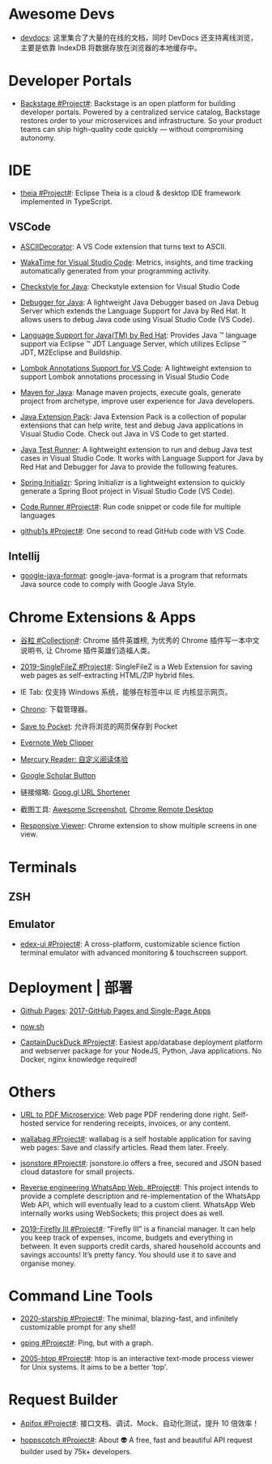 # Awesome Devs

- [devdocs](http://devdocs.io/): 这里集合了大量的在线的文档，同时 DevDocs 还支持离线浏览，主要是依靠 IndexDB 将数据存放在浏览器的本地缓存中。

# Developer Portals

- [Backstage #Project#](https://github.com/spotify/backstage#getting-started): Backstage is an open platform for building developer portals. Powered by a centralized service catalog, Backstage restores order to your microservices and infrastructure. So your product teams can ship high-quality code quickly — without compromising autonomy.

# IDE

- [theia #Project#](https://github.com/eclipse-theia/theia): Eclipse Theia is a cloud & desktop IDE framework implemented in TypeScript.

## VSCode

- [ASCIIDecorator](https://marketplace.visualstudio.com/items?itemName=helixquar.asciidecorator): A VS Code extension that turns text to ASCII.

- [WakaTime for Visual Studio Code](https://marketplace.visualstudio.com/items?itemName=WakaTime.vscode-wakatime): Metrics, insights, and time tracking automatically generated from your programming activity.

- [Checkstyle for Java](https://marketplace.visualstudio.com/items?itemName=shengchen.vscode-checkstyle): Checkstyle extension for Visual Studio Code

- [Debugger for Java](https://marketplace.visualstudio.com/items?itemName=vscjava.vscode-java-debug): A lightweight Java Debugger based on Java Debug Server which extends the Language Support for Java by Red Hat. It allows users to debug Java code using Visual Studio Code (VS Code).

- [Language Support for Java(TM) by Red Hat](https://marketplace.visualstudio.com/items?itemName=redhat.java): Provides Java ™ language support via Eclipse ™ JDT Language Server, which utilizes Eclipse ™ JDT, M2Eclipse and Buildship.

- [Lombok Annotations Support for VS Code](https://marketplace.visualstudio.com/items?itemName=GabrielBB.vscode-lombok): A lightweight extension to support Lombok annotations processing in Visual Studio Code

- [Maven for Java](https://marketplace.visualstudio.com/items?itemName=vscjava.vscode-maven): Manage maven projects, execute goals, generate project from archetype, improve user experience for Java developers.

- [Java Extension Pack](https://marketplace.visualstudio.com/items?itemName=vscjava.vscode-java-pack): Java Extension Pack is a collection of popular extensions that can help write, test and debug Java applications in Visual Studio Code. Check out Java in VS Code to get started.

- [Java Test Runner](https://marketplace.visualstudio.com/items?itemName=vscjava.vscode-java-test): A lightweight extension to run and debug Java test cases in Visual Studio Code. It works with Language Support for Java by Red Hat and Debugger for Java to provide the following features.

- [Spring Initializr](https://marketplace.visualstudio.com/items?itemName=vscjava.vscode-spring-initializr): Spring Initializr is a lightweight extension to quickly generate a Spring Boot project in Visual Studio Code (VS Code).

- [Code Runner #Project#](https://marketplace.visualstudio.com/items?itemName=formulahendry.code-runner): Run code snippet or code file for multiple languages

- [github1s #Project#](https://github.com/conwnet/github1s): One second to read GitHub code with VS Code.

## Intellij

- [google-java-format](https://github.com/google/google-java-format): google-java-format is a program that reformats Java source code to comply with Google Java Style.

# Chrome Extensions & Apps

- [谷粒 #Collection#](https://github.com/zhaoolee/ChromeAppHeroes): Chrome 插件英雄榜, 为优秀的 Chrome 插件写一本中文说明书, 让 Chrome 插件英雄们造福人类。

- [2019-SingleFileZ #Project#](https://github.com/gildas-lormeau/SingleFileZ): SingleFileZ is a Web Extension for saving web pages as self-extracting HTML/ZIP hybrid files.

- IE Tab: 仅支持 Windows 系统，能够在标签中以 IE 内核显示网页。

- [Chrono](http://6me.us/PFn): 下载管理器。

- [Save to Pocket](http://6me.us/Zp5): 允许将浏览的网页保存到 Pocket

- [Evernote Web Clipper](http://6me.us/6ldwK7)

- [Mercury Reader: 自定义阅读体验](http://6me.us/8hOKsH)

- [Google Scholar Button](http://6me.us/wXicA0)

- 链接缩略: [Goog.gl URL Shortener](http://6me.us/vaJuM3)

- 截图工具: [Awesome Screenshot](http://6me.us/lzEw), [Chrome Remote Desktop](http://6me.us/55h)

- [Responsive Viewer](https://github.com/skmail/responsive-viewer): Chrome extension to show multiple screens in one view.

# Terminals

## ZSH

## Emulator

- [edex-ui #Project#](https://github.com/GitSquared/edex-ui): A cross-platform, customizable science fiction terminal emulator with advanced monitoring & touchscreen support.

# Deployment | 部署

- [Github Pages](): [2017-GitHub Pages and Single-Page Apps](https://dev.to/_evansalter/github-pages-and-single-page-apps)

- [now.sh]()

- [CaptainDuckDuck #Project#](https://github.com/githubsaturn/captainduckduck): Easiest app/database deployment platform and webserver package for your NodeJS, Python, Java applications. No Docker, nginx knowledge required!

# Others

- [URL to PDF Microservice](https://github.com/alvarcarto/url-to-pdf-api): Web page PDF rendering done right. Self-hosted service for rendering receipts, invoices, or any content.

- [wallabag #Project#](https://github.com/wallabag/wallabag): wallabag is a self hostable application for saving web pages: Save and classify articles. Read them later. Freely.

- [jsonstore #Project#](https://github.com/bluzi/jsonstore): jsonstore.io offers a free, secured and JSON based cloud datastore for small projects.

- [Reverse engineering WhatsApp Web. #Project#](https://github.com/sigalor/whatsapp-web-reveng): This project intends to provide a complete description and re-implementation of the WhatsApp Web API, which will eventually lead to a custom client. WhatsApp Web internally works using WebSockets; this project does as well.

- [2019-Firefly III #Project#](https://firefly-iii.org/about-general.html): “Firefly III” is a financial manager. It can help you keep track of expenses, income, budgets and everything in between. It even supports credit cards, shared household accounts and savings accounts! It’s pretty fancy. You should use it to save and organise money.

# Command Line Tools

- [2020-starship #Project#](https://github.com/starship/starship): The minimal, blazing-fast, and infinitely customizable prompt for any shell!

- [gping #Project#](https://github.com/orf/gping): Ping, but with a graph.

- [2005-htop #Project#](https://github.com/hishamhm/htop): htop is an interactive text-mode process viewer for Unix systems. It aims to be a better 'top'.

# Request Builder

- [Apifox #Project#](https://www.apifox.cn/): 接口文档、调试、Mock、自动化测试，提升 10 倍效率！

- [hoppscotch #Project#](https://github.com/hoppscotch/hoppscotch): About 👽 A free, fast and beautiful API request builder used by 75k+ developers.
